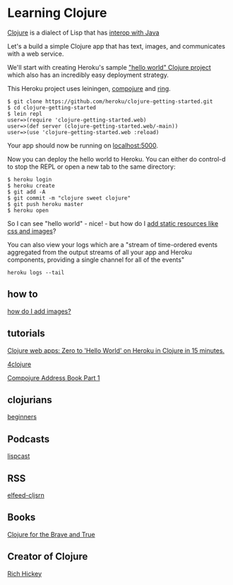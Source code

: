 # Learning Clojure

[Clojure](https://clojure.org/) is a dialect of Lisp that has [interop with Java](https://clojure.org/reference/java_interop)

Let's a build a simple Clojure app that has text, images, and communicates with a web service.

We'll start with creating Heroku's sample ["hello world" Clojure project](https://devcenter.heroku.com/articles/getting-started-with-clojure) which also has an incredibly easy deployment strategy.

This Heroku project uses leiningen, [compojure](https://github.com/weavejester/compojure) and [ring](https://github.com/ring-clojure/ring).

```
$ git clone https://github.com/heroku/clojure-getting-started.git
$ cd clojure-getting-started
$ lein repl
user=>(require 'clojure-getting-started.web)
user=>(def server (clojure-getting-started.web/-main))
user=>(use 'clojure-getting-started.web :reload)
```
Your app should now be running on [localhost:5000](http://localhost:5000/).

Now you can deploy the hello world to Heroku. You can either do control-d to stop the REPL or open a new tab to the same directory:

```
$ heroku login
$ heroku create
$ git add -A
$ git commit -m "clojure sweet clojure"
$ git push heroku master
$ heroku open
```

So I can see "hello world" - nice! - but how do I [add static resources like css and images](https://nelsonmorris.net/2015/06/01/how-does-serving-html-css-and-javascript-fit-in-a-clojure-web-app.html)?

You can also view your logs which are a "stream of time-ordered events aggregated from the output streams of all your app and Heroku components, providing a single channel for all of the events"

```
heroku logs --tail
```

## how to
[how do I add images?](https://stackoverflow.com/questions/7836030/compojure-access-filesystem)

## tutorials
[Clojure web apps: Zero to 'Hello World' on Heroku in Clojure in 15 minutes.](https://adambard.com/blog/Getting-started-with-Clojure-web-apps/)

[4clojure](http://www.4clojure.com/)

[Compojure Address Book Part 1](http://www.jarrodctaylor.com/posts/Compojure-Address-Book-Part-1/)

## clojurians
[beginners](https://clojurians-log.clojureverse.org/beginners/2017-11-01)

## Podcasts
[lispcast](https://lispcast.com/)

## RSS
[elfeed-cljsrn](https://github.com/areina/elfeed-cljsrn)

## Books
[Clojure for the Brave and True](https://www.braveclojure.com/clojure-for-the-brave-and-true/)

## Creator of Clojure
[Rich Hickey](https://www.infoq.com/profile/Rich-Hickey)

